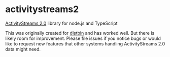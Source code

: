 # activitystreams2

[ActivityStreams 2.0](https://www.w3.org/TR/activitystreams-core/) library for node.js and TypeScript

This was originally created for [distbin](https://github.com/gobengo/distbin) and has worked well. But there is likely room for improvement. Please file issues if you notice bugs or would like to request new features that other systems handling ActivityStreams 2.0 data might need.
